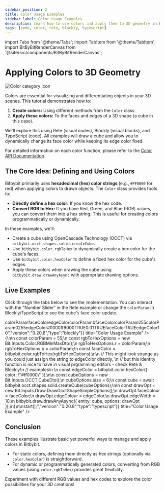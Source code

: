 ```yaml
---
sidebar_position: 2
title: Color Usage Examples
sidebar_label: Color Usage Examples
description: Learn how to use colors and apply them to 3D geometry in Bitbybit with examples in Rete, Blockly, and TypeScript.
tags: [code, color, rete, blockly, typescript]
---
```


import Tabs from '@theme/Tabs';
import TabItem from '@theme/TabItem';
import BitByBitRenderCanvas from '@site/src/components/BitByBitRenderCanvas';

# Applying Colors to 3D Geometry

<img 
  class="category-icon-small" 
  src="https://s.bitbybit.dev/assets/icons/white/color-icon.svg" 
  alt="Color category icon" 
  title="Color category icon" /> 

Colors are essential for visualizing and differentiating objects in your 3D scenes. This tutorial demonstrates how to:

1.  **Create colors:** Using different methods from the `Color` class.
2.  **Apply these colors:** To the faces and edges of a 3D shape (a cube in this case).

We'll explore this using Rete (visual nodes), Blockly (visual blocks), and TypeScript (code). All examples will draw a cube and allow you to dynamically change its face color while keeping its edge color fixed.

For detailed information on each color function, please refer to the [Color API Documentation](https://docs.bitbybit.dev/classes/Bit.Color.html).

## The Core Idea: Defining and Using Colors

Bitbybit primarily uses **hexadecimal (hex) color strings** (e.g., `#FF0000` for red) when applying colors to drawn objects. The `Color` class provides tools to:

*   **Directly define a hex color:** If you know the hex code.
*   **Convert RGB to Hex:** If you have Red, Green, and Blue (RGB) values, you can convert them into a hex string. This is useful for creating colors programmatically or dynamically.

In these examples, we'll:
*   Create a cube using OpenCascade Technology (OCCT) via `bitbybit.occt.shapes.solid.createCube`.
*   Use `bitbybit.color.rgbToHex` to dynamically create a hex color for the cube's faces.
*   Use `bitbybit.color.hexColor` to define a fixed hex color for the cube's edges.
*   Apply these colors when drawing the cube using `bitbybit.draw.drawAnyAsync` with appropriate drawing options.

## Live Examples

Click through the tabs below to see the implementation. You can interact with the "Number Slider" in the Rete example or change the `colorParam` in Blockly/TypeScript to see the cube's face color update.

<Tabs groupId="vectors-live-examples">
<TabItem value="rete" label="Rete">
    <BitByBitRenderCanvas
    requireManualStart={true}
    script={{"script":"{\"id\":\"rete-v2-json\",\"nodes\":{\"1edcd326bca71db9\":{\"id\":\"1edcd326bca71db9\",\"name\":\"bitbybit.math.numberSlider\",\"customName\":\"number slider\",\"data\":{\"options\":{\"min\":0,\"max\":255,\"step\":0.1,\"width\":350,\"updateOnDrag\":false},\"number\":71.1},\"inputs\":{},\"position\":[180.19574181641272,1338.7582581486993]},\"769e2845f3e8f14e\":{\"id\":\"769e2845f3e8f14e\",\"name\":\"bitbybit.color.rgbToHex\",\"customName\":\"rgb to hex\",\"async\":false,\"drawable\":false,\"data\":{\"genericNodeData\":{\"hide\":false,\"oneOnOne\":false,\"flatten\":0,\"forceExecution\":false},\"r\":255,\"g\":0,\"b\":255,\"min\":0,\"max\":255},\"inputs\":{\"r\":{\"connections\":[{\"node\":\"1edcd326bca71db9\",\"output\":\"result\",\"data\":{}}]},\"b\":{\"connections\":[{\"node\":\"1edcd326bca71db9\",\"output\":\"result\",\"data\":{}}]}},\"position\":[699.3462246539564,1252.9838222454043]},\"bcdc3b70d3a8359a\":{\"id\":\"bcdc3b70d3a8359a\",\"name\":\"bitbybit.occt.shapes.solid.createCube\",\"customName\":\"cube\",\"async\":true,\"drawable\":true,\"data\":{\"genericNodeData\":{\"hide\":true,\"oneOnOne\":false,\"flatten\":0,\"forceExecution\":false},\"size\":6,\"center\":[0,0,0],\"originOnCenter\":true},\"inputs\":{},\"position\":[1125.2182618459733,824.1816189607747]},\"6ca6ab70637cce68\":{\"id\":\"6ca6ab70637cce68\",\"name\":\"bitbybit.draw.drawAnyAsync\",\"customName\":\"draw any async\",\"async\":true,\"drawable\":true,\"data\":{\"genericNodeData\":{\"hide\":false,\"oneOnOne\":false,\"flatten\":0,\"forceExecution\":false}},\"inputs\":{\"options\":{\"connections\":[{\"node\":\"ea659597d36f4c4a\",\"output\":\"result\",\"data\":{}}]},\"entity\":{\"connections\":[{\"node\":\"bcdc3b70d3a8359a\",\"output\":\"result\",\"data\":{}}]}},\"position\":[1608.9491866799408,972.1859613807756]},\"ea659597d36f4c4a\":{\"id\":\"ea659597d36f4c4a\",\"name\":\"bitbybit.draw.optionsOcctShapeSimple\",\"customName\":\"options occt shape simple\",\"async\":false,\"drawable\":false,\"data\":{\"genericNodeData\":{\"hide\":false,\"oneOnOne\":false,\"flatten\":0,\"forceExecution\":false},\"precision\":0.01,\"drawFaces\":true,\"faceColour\":\"#ff0000\",\"drawEdges\":true,\"edgeColour\":\"#ffffff\",\"edgeWidth\":10},\"inputs\":{\"faceColour\":{\"connections\":[{\"node\":\"769e2845f3e8f14e\",\"output\":\"result\",\"data\":{}}]},\"edgeColour\":{\"connections\":[{\"node\":\"005c5f3ae7cc62fd\",\"output\":\"result\",\"data\":{}}]}},\"position\":[1118.9540120112902,1174.0527117682532]},\"005c5f3ae7cc62fd\":{\"id\":\"005c5f3ae7cc62fd\",\"name\":\"bitbybit.color.hexColor\",\"customName\":\"hex color\",\"async\":false,\"drawable\":false,\"data\":{\"genericNodeData\":{\"hide\":false,\"oneOnOne\":false,\"flatten\":0,\"forceExecution\":false},\"color\":\"#ffffff\"},\"inputs\":{},\"position\":[698.0846241884296,1673.970997209529]}}}","version":"0.20.8","type":"rete"}}
    title="Color Usage Example"
    />
</TabItem>
<TabItem value="blockly" label="Blockly">
  <BitByBitRenderCanvas
    requireManualStart={true}
    script={{"script":"<xml xmlns=\"https://developers.google.com/blockly/xml\"><variables><variable id=\"ou3V^EMJ9J08Qg;#)~1q\">colorParam</variable><variable id=\"M62PH(qQgTe~]sDDIuOP\">faceColor</variable><variable id=\"LRFU/eK]P~/NYo4*=j6?\">edgeColor</variable></variables><block type=\"variables_set\" id=\"38iZ[`_XIZhPf6Y(Pl;3\" x=\"-44\" y=\"-713\"><field name=\"VAR\" id=\"ou3V^EMJ9J08Qg;#)~1q\">colorParam</field><value name=\"VALUE\"><block type=\"math_number\" id=\"k9S%^!NS%^I:9S^@0WVm\"><field name=\"NUM\">0</field></block></value><next><block type=\"variables_set\" id=\"Rvimt/4oW~9_hD$SbQ[p\"><field name=\"VAR\" id=\"M62PH(qQgTe~]sDDIuOP\">faceColor</field><value name=\"VALUE\"><block type=\"bitbybit.color.rgbToHex\" id=\"rOVeF[Ic=b-sD#]1-~;:\"><value name=\"R\"><block type=\"variables_get\" id=\",@s$V~g[}qu1,w?VJojv\"><field name=\"VAR\" id=\"ou3V^EMJ9J08Qg;#)~1q\">colorParam</field></block></value><value name=\"G\"><block type=\"math_number\" id=\"wH1|Q1ht/tWhngAsrGFN\"><field name=\"NUM\">255</field></block></value><value name=\"B\"><block type=\"variables_get\" id=\",;9LOnS|V7*gyTNw:Y60\"><field name=\"VAR\" id=\"ou3V^EMJ9J08Qg;#)~1q\">colorParam</field></block></value><value name=\"Min\"><block type=\"math_number\" id=\":j{p0?[jb4:{T9Y)}s|3\"><field name=\"NUM\">0</field></block></value><value name=\"Max\"><block type=\"math_number\" id=\"amrfpG8;8m(|Y.dThgaP\"><field name=\"NUM\">255</field></block></value></block></value><next><block type=\"variables_set\" id=\"m{InLt}Pa?%2:0a?}:BV\"><field name=\"VAR\" id=\"LRFU/eK]P~/NYo4*=j6?\">edgeColor</field><value name=\"VALUE\"><block type=\"bitbybit.color.hexColor\" id=\"wkSZyf8CvM3?!{%ekD.*\"><value name=\"Color\"><block type=\"colour_picker\" id=\"W~#?iL)/so7+9d||BMx]\"><field name=\"COLOUR\">#0000ff</field></block></value></block></value><next><block type=\"bitbybit.draw.drawAnyAsyncNoReturn\" id=\"OW6M.~AOM{Wc8{@:QSnI\"><value name=\"Entity\"><block type=\"bitbybit.occt.shapes.solid.createCube\" id=\"W_g)j=?pu1UZX6m9ikvy\"><value name=\"Size\"><block type=\"math_number\" id=\"PK@4;(K|%eZk3FlO%,Og\"><field name=\"NUM\">6</field></block></value><value name=\"Center\"><block type=\"bitbybit.point.pointXYZ\" id=\"EDLTe3VDq,d]I=9Sd=pA\"><value name=\"X\"><block type=\"math_number\" id=\"j;`E]11QQ=LMwiIEQP%2\"><field name=\"NUM\">0</field></block></value><value name=\"Y\"><block type=\"math_number\" id=\"8THcRcMfqjLEvoE-|mS4\"><field name=\"NUM\">0</field></block></value><value name=\"Z\"><block type=\"math_number\" id=\"-HdCtxnF=!gWm(n7~F`h\"><field name=\"NUM\">0</field></block></value></block></value><value name=\"OriginOnCenter\"><block type=\"logic_boolean\" id=\"EikmG(m^B@.wHf]mbr.t\"><field name=\"BOOL\">TRUE</field></block></value></block></value><value name=\"Options\"><block type=\"bitbybit.draw.optionsOcctShapeSimple\" id=\"Xer|SXX?3(;:_$]nJd~4\"><value name=\"Precision\"><block type=\"math_number\" id=\"XDC1n5`jM4M`~oidXawI\"><field name=\"NUM\">0.01</field></block></value><value name=\"DrawFaces\"><block type=\"logic_boolean\" id=\"JFm=4(8;;l!P=}3!17NU\"><field name=\"BOOL\">TRUE</field></block></value><value name=\"FaceColour\"><block type=\"variables_get\" id=\"qM@e$@,a],p7vg}V0)X,\"><field name=\"VAR\" id=\"M62PH(qQgTe~]sDDIuOP\">faceColor</field></block></value><value name=\"DrawEdges\"><block type=\"logic_boolean\" id=\"k;_gkrL6|CW_#6B=|VRY\"><field name=\"BOOL\">TRUE</field></block></value><value name=\"EdgeColour\"><block type=\"variables_get\" id=\"|vFZK~zc@kNEBZ((HEPt\"><field name=\"VAR\" id=\"LRFU/eK]P~/NYo4*=j6?\">edgeColor</field></block></value><value name=\"EdgeWidth\"><block type=\"math_number\" id=\"j4zOo{{[w0;x]Fsw6+7;\"><field name=\"NUM\">10</field></block></value></block></value></block></next></block></next></block></next></block></xml>","version":"0.20.8","type":"blockly"}}
    title="Color Usage Example"
    />
</TabItem>
<TabItem value="typescript" label="TypeScript">
<BitByBitRenderCanvas
    requireManualStart={true}
    script={{"script":"const start = async () => {\n\n    const colorParam = 55;\n    const rgbToHexOptions = new Bit.Inputs.Color.RGBMinMaxDto();\n    rgbToHexOptions.r = colorParam;\n    rgbToHexOptions.b = colorParam;\n    const faceColor = bitbybit.color.rgbToHex(rgbToHexOptions);\n\n    // This might look strange as you could just assign the string to edgeColor directly, \n    // but this identity function is nice to have in visual prgramming editors - check Rete & Blockly\n    // examples\n    \n    const edgeColor = bitbybit.color.hexColor({ color: \"#ff0000\" });\n\n    const cubeOptions = new Bit.Inputs.OCCT.CubeDto();\n    cubeOptions.size = 6;\n    const cube = await bitbybit.occt.shapes.solid.createCube(cubeOptions);\n\n    const drawOpt = new Bit.Inputs.Draw.DrawOcctShapeSimpleOptions();\n    drawOpt.faceColour = faceColor;\n    drawOpt.edgeColour = edgeColor;\n    drawOpt.edgeWidth = 10;\n    bitbybit.draw.drawAnyAsync({ entity: cube, options: drawOpt });\n}\n\nstart();","version":"0.20.8","type":"typescript"}}
    title="Color Usage Example"
    />
</TabItem>
</Tabs>

## Conclusion

These examples illustrate basic yet powerful ways to manage and apply colors in Bitbybit.
*   For static colors, defining them directly as hex strings (optionally via `color.hexColor`) is straightforward.
*   For dynamic or programmatically generated colors, converting from RGB values (using `color.rgbToHex`) provides great flexibility.

Experiment with different RGB values and hex codes to explore the color possibilities for your 3D creations!